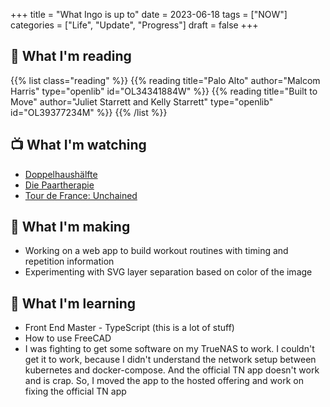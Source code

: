 +++
title = "What Ingo is up to"
date = 2023-06-18
tags = ["NOW"]
categories = ["Life", "Update", "Progress"]
draft = false
+++

## 📖 What I'm reading

{{% list class="reading" %}}
{{% reading title="Palo Alto" author="Malcom Harris" type="openlib" id="OL34341884W" %}}
{{% reading title="Built to Move" author="Juliet Starrett and Kelly Starrett" type="openlib" id="OL39377234M" %}}
{{% /list %}}

## 📺 What I'm watching

- [Doppelhaushälfte](https://www.zdf.de/serien/doppelhaushaelfte)
- [Die Paartherapie](https://www.ardmediathek.de/serie/die-paartherapie/staffel-1/Y3JpZDovL25kci5kZS80ODg1/1)
- [Tour de France: Unchained](https://www.netflix.com/title/81153133)

## 🧰 What I'm making

- Working on a web app to build workout routines with timing and repetition information
- Experimenting with SVG layer separation based on color of the image

## 🔬 What I'm learning

- Front End Master - TypeScript (this is a lot of stuff)
- How to use FreeCAD
- I was fighting to get some software on my TrueNAS to work. I couldn't get it to work, because I didn't understand the network setup between kubernetes and docker-compose. And the official TN app doesn't work and is crap. So, I moved the app to the hosted offering and work on fixing the official TN app